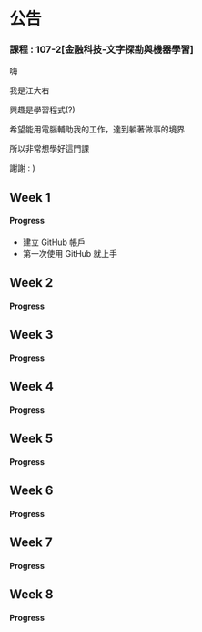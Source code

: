 ﻿# 公告

### 課程 : 107-2[金融科技-文字探勘與機器學習]

嗨

我是江大右

興趣是學習程式(?)

希望能用電腦輔助我的工作，達到躺著做事的境界

所以非常想學好這門課

謝謝 : )

## Week 1

#### Progress
* 建立 GitHub 帳戶
* 第一次使用 GitHub 就上手


## Week 2

#### Progress

## Week 3

#### Progress

## Week 4

#### Progress

## Week 5

#### Progress

## Week 6

#### Progress

## Week 7

#### Progress

## Week 8

#### Progress